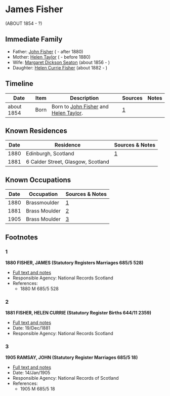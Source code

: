 ﻿---
layout: person
subject_key: i22540348
permalink: /people/i22540348
---

# James Fisher
(ABOUT 1854 - ?)

## Immediate Family

* Father: [John Fisher](./@81248806@-john-fisher-b-d1880.md) ( - after 1880)
* Mother: [Helen Taylor](./@47549486@-helen-taylor-b-d1880.md) ( - before 1880)
* Wife: [Margaret Dickson Seaton](./@45571672@-margaret-dickson-seaton-b1856-d.md) (about 1856 - )
* Daughter: [Helen Currie Fisher](./@18426904@-helen-currie-fisher-b1882-d.md) (about 1882 - )

## Timeline

Date | Item | Description | Sources | Notes
---|---|---|---|---
about 1854 | Born | Born to [John Fisher](./@81248806@-john-fisher-b-d1880.md) and [Helen Taylor](./@47549486@-helen-taylor-b-d1880.md). | [1](#1) | 

## Known Residences

Date | Residence | Sources & Notes
---|---|---
1880 | Edinburgh, Scotland | [1](#1)
1881 | 6 Calder Street, Glasgow, Scotland | 

## Known Occupations

Date | Occupation | Sources & Notes
---|---|---
1880 | Brassmoulder | [1](#1)
1881 | Brass Moulder | [2](#2)
1905 | Brass Moulder | [3](#3)

## Footnotes

### 1

**1880 FISHER, JAMES (Statutory Registers Marriages 685/5 528)**

* [Full text and notes](../sources/@35889678@-1880-fisher,-james-statutory-registers-marriages-685-5-528-.md)
* Responsible Agency: National Records Scotland
* References: 
  * 1880 M 685/5 528

### 2

**1881 FISHER, HELEN CURRIE (Statutory Register Births 644/11 2359)**

* [Full text and notes](../sources/@23925058@-1881-fisher,-helen-currie-statutory-register-births-644-11-2359-.md)
* Date: 19/Dec/1881
* Responsible Agency: National Records Scotland

### 3

**1905 RAMSAY, JOHN (Statutory Register Marriages 685/5 18)**

* [Full text and notes](../sources/@83715308@-1905-ramsay,-john-statutory-register-marriages-685-5-18-.md)
* Date: 14/Jan/1905
* Responsible Agency: National Records of Scotland
* References: 
  * 1905 M 685/5 18

